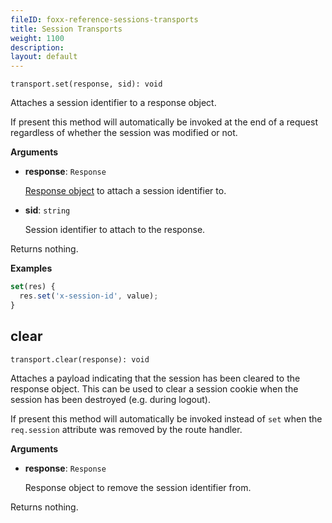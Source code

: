 ```yaml
---
fileID: foxx-reference-sessions-transports
title: Session Transports
weight: 1100
description: 
layout: default
---
```

`transport.set(response, sid): void`

Attaches a session identifier to a response object.

If present this method will automatically be invoked at the end of a request
regardless of whether the session was modified or not.

**Arguments**

* **response**: `Response`

  [Response object](../../routers/foxx-reference-routers-response) to attach a session identifier to.

* **sid**: `string`

  Session identifier to attach to the response.

Returns nothing.

**Examples**

```js
set(res) {
  res.set('x-session-id', value);
}
```

## clear

`transport.clear(response): void`

Attaches a payload indicating that the session has been cleared to the
response object. This can be used to clear a session cookie when the session
has been destroyed (e.g. during logout).

If present this method will automatically be invoked instead of `set` when the
`req.session` attribute was removed by the route handler.

**Arguments**

* **response**: `Response`

  Response object to remove the session identifier from.

Returns nothing.
